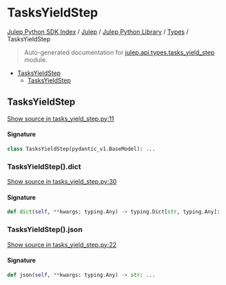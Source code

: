# TasksYieldStep

[Julep Python SDK Index](../../../README.md#julep-python-sdk-index) / [Julep](../../index.md#julep) / [Julep Python Library](../index.md#julep-python-library) / [Types](./index.md#types) / TasksYieldStep

> Auto-generated documentation for [julep.api.types.tasks_yield_step](../../../../../../../julep/api/types/tasks_yield_step.py) module.

- [TasksYieldStep](#tasksyieldstep)
  - [TasksYieldStep](#tasksyieldstep-1)

## TasksYieldStep

[Show source in tasks_yield_step.py:11](../../../../../../../julep/api/types/tasks_yield_step.py#L11)

#### Signature

```python
class TasksYieldStep(pydantic_v1.BaseModel): ...
```

### TasksYieldStep().dict

[Show source in tasks_yield_step.py:30](../../../../../../../julep/api/types/tasks_yield_step.py#L30)

#### Signature

```python
def dict(self, **kwargs: typing.Any) -> typing.Dict[str, typing.Any]: ...
```

### TasksYieldStep().json

[Show source in tasks_yield_step.py:22](../../../../../../../julep/api/types/tasks_yield_step.py#L22)

#### Signature

```python
def json(self, **kwargs: typing.Any) -> str: ...
```